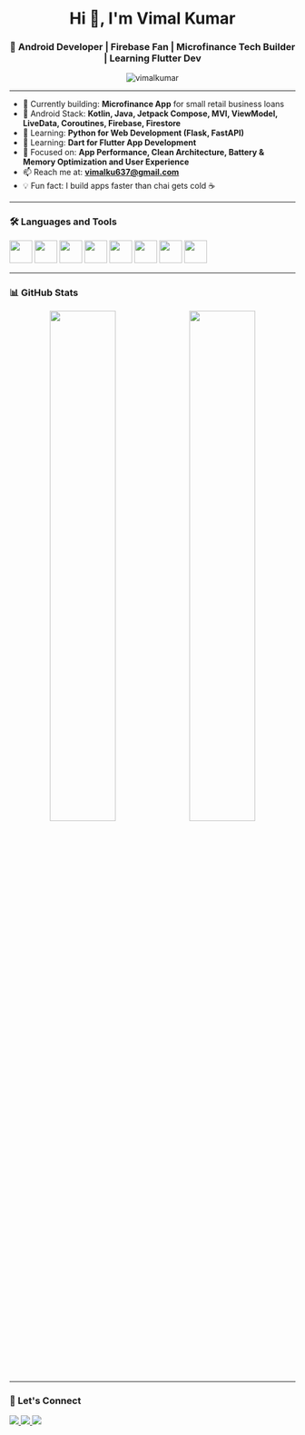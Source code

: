 <h1 align="center">Hi 👋, I'm Vimal Kumar</h1>
<h3 align="center">🚀 Android Developer | Firebase Fan | Microfinance Tech Builder | Learning Flutter Dev</h3>

<p align="center">
  <img src="https://komarev.com/ghpvc/?username=vimalkumar&label=Profile%20views&color=0e75b6&style=flat" alt="vimalkumar" />
</p>

---

- 🔭 Currently building: **Microfinance App** for small retail business loans  
- 💼 Android Stack: **Kotlin, Java, Jetpack Compose, MVI, ViewModel, LiveData, Coroutines, Firebase, Firestore**  
- 🌱 Learning: **Python for Web Development (Flask, FastAPI)**
- 🌱 Learning: **Dart for Flutter App Development**
- 📲 Focused on: **App Performance, Clean Architecture, Battery & Memory Optimization and User Experience**  
- 📫 Reach me at: **vimalku637@gmail.com**  
- 💡 Fun fact: I build apps faster than chai gets cold ☕

---

### 🛠️ Languages and Tools

<p align="left">
  <img src="https://cdn.jsdelivr.net/gh/devicons/devicon/icons/kotlin/kotlin-original.svg" width="40" />
  <img src="https://cdn.jsdelivr.net/gh/devicons/devicon/icons/android/android-plain.svg" width="40" />
  <img src="https://cdn.jsdelivr.net/gh/devicons/devicon/icons/firebase/firebase-plain.svg" width="40" />
  <img src="https://cdn.jsdelivr.net/gh/devicons/devicon/icons/java/java-original.svg" width="40" />
  <img src="https://cdn.jsdelivr.net/gh/devicons/devicon/icons/python/python-original.svg" width="40" />
  <img src="https://cdn.jsdelivr.net/gh/devicons/devicon/icons/git/git-original.svg" width="40" />
  <img src="https://cdn.jsdelivr.net/gh/devicons/devicon/icons/dart/dart-original.svg" width="40" />
  <img src="https://cdn.jsdelivr.net/gh/devicons/devicon/icons/flutter/flutter-original.svg" width="40" />
</p>

---

### 📊 GitHub Stats

<p align="center">
  <img src="https://github-readme-stats.vercel.app/api?username=vimalkumar&show_icons=true&theme=radical" width="48%" />
  <img src="https://github-readme-stats.vercel.app/api/top-langs/?username=vimalkumar&layout=compact&theme=radical" width="48%" />
</p>

---

### 🔗 Let's Connect

<p align="left">
  <a href="https://linkedin.com/in/vimal-kumar-91383992" target="_blank">
    <img src="https://img.shields.io/badge/LinkedIn-blue?style=for-the-badge&logo=linkedin" />
  </a>
  <a href="mailto:vimalku637@gmail.com">
    <img src="https://img.shields.io/badge/Gmail-red?style=for-the-badge&logo=gmail&logoColor=white" />
  </a>
  <a href="https://twitter.com/Vk637Kumar" target="_blank">
    <img src="https://img.shields.io/badge/Twitter-black?style=for-the-badge&logo=twitter" />
  </a>
</p>
